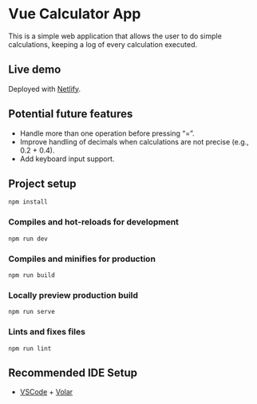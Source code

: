 # Vue Calculator App

This is a simple web application that allows the user to do simple calculations, keeping a log of every calculation executed.

## Live demo

Deployed with [Netlify](https://v-calculator-app.netlify.app/).

## Potential future features

- Handle more than one operation before pressing “=”.
- Improve handling of decimals when calculations are not precise (e.g., 0.2 + 0.4).
- Add keyboard input support.

## Project setup

```
npm install
```

### Compiles and hot-reloads for development

```
npm run dev
```

### Compiles and minifies for production

```
npm run build
```

### Locally preview production build

```
npm run serve
```

### Lints and fixes files

```
npm run lint
```

## Recommended IDE Setup

- [VSCode](https://code.visualstudio.com/) + [Volar](https://marketplace.visualstudio.com/items?itemName=johnsoncodehk.volar)
